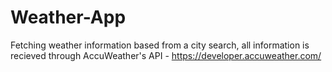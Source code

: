 # Weather-App

Fetching weather information based from a city search, all information is recieved through AccuWeather's API - https://developer.accuweather.com/
